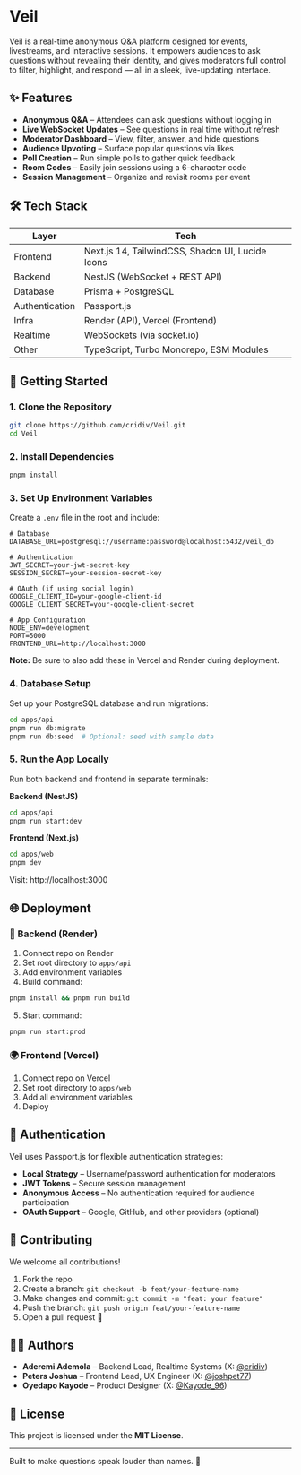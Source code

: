 # Veil

Veil is a real-time anonymous Q&A platform designed for events, livestreams, and interactive sessions. It empowers audiences to ask questions without revealing their identity, and gives moderators full control to filter, highlight, and respond — all in a sleek, live-updating interface.

## ✨ Features

- **Anonymous Q&A** – Attendees can ask questions without logging in
- **Live WebSocket Updates** – See questions in real time without refresh
- **Moderator Dashboard** – View, filter, answer, and hide questions
- **Audience Upvoting** – Surface popular questions via likes
- **Poll Creation** – Run simple polls to gather quick feedback
- **Room Codes** – Easily join sessions using a 6-character code
- **Session Management** – Organize and revisit rooms per event

## 🛠️ Tech Stack

| Layer          | Tech                          |
|----------------|-------------------------------|
| Frontend       | Next.js 14, TailwindCSS, Shadcn UI, Lucide Icons |
| Backend        | NestJS (WebSocket + REST API) |
| Database       | Prisma + PostgreSQL           |
| Authentication | Passport.js                   |
| Infra          | Render (API), Vercel (Frontend) |
| Realtime       | WebSockets (via socket.io)    |
| Other          | TypeScript, Turbo Monorepo, ESM Modules |

## 🚀 Getting Started

### 1. Clone the Repository
```bash
git clone https://github.com/cridiv/Veil.git
cd Veil
```

### 2. Install Dependencies
```bash
pnpm install
```


### 3. Set Up Environment Variables
Create a `.env` file in the root and include:
```env
# Database
DATABASE_URL=postgresql://username:password@localhost:5432/veil_db

# Authentication
JWT_SECRET=your-jwt-secret-key
SESSION_SECRET=your-session-secret-key

# OAuth (if using social login)
GOOGLE_CLIENT_ID=your-google-client-id
GOOGLE_CLIENT_SECRET=your-google-client-secret

# App Configuration
NODE_ENV=development
PORT=5000
FRONTEND_URL=http://localhost:3000
```

**Note:** Be sure to also add these in Vercel and Render during deployment.

### 4. Database Setup
Set up your PostgreSQL database and run migrations:
```bash
cd apps/api
pnpm run db:migrate
pnpm run db:seed  # Optional: seed with sample data
```

### 5. Run the App Locally
Run both backend and frontend in separate terminals:

**Backend (NestJS)**
```bash
cd apps/api
pnpm run start:dev
```

**Frontend (Next.js)**
```bash
cd apps/web
pnpm dev
```

Visit: http://localhost:3000

## 🌐 Deployment

### 📡 Backend (Render)
1. Connect repo on Render
2. Set root directory to `apps/api`
3. Add environment variables
4. Build command:
```bash
pnpm install && pnpm run build
```
5. Start command:
```bash
pnpm run start:prod
```

### 🌍 Frontend (Vercel)
1. Connect repo on Vercel
2. Set root directory to `apps/web`
3. Add all environment variables
4. Deploy

## 🔐 Authentication

Veil uses Passport.js for flexible authentication strategies:

- **Local Strategy** – Username/password authentication for moderators
- **JWT Tokens** – Secure session management
- **Anonymous Access** – No authentication required for audience participation
- **OAuth Support** – Google, GitHub, and other providers (optional)

## 🤝 Contributing

We welcome all contributions!

1. Fork the repo
2. Create a branch: `git checkout -b feat/your-feature-name`
3. Make changes and commit: `git commit -m "feat: your feature"`
4. Push the branch: `git push origin feat/your-feature-name`
5. Open a pull request 🎉

## 👨‍💻 Authors

* **Aderemi Ademola** – Backend Lead, Realtime Systems (X: [@cridiv](https://x.com/Crid_IV))
* **Peters Joshua** – Frontend Lead, UX Engineer (X: [@joshpet77](https://x.com/joshpet77))
* **Oyedapo Kayode** – Product Designer (X: [@Kayode_96](https://x.com/Kayode_96))

## 📜 License

This project is licensed under the **MIT License**.

---

Built to make questions speak louder than names. 🫶
